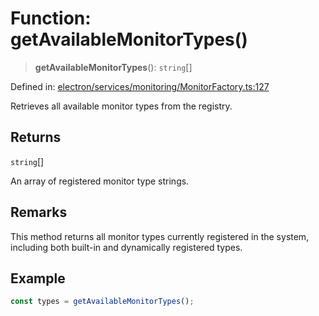 # Function: getAvailableMonitorTypes()

> **getAvailableMonitorTypes**(): `string`[]

Defined in: [electron/services/monitoring/MonitorFactory.ts:127](https://github.com/Nick2bad4u/Uptime-Watcher/blob/main/electron/services/monitoring/MonitorFactory.ts#L127)

Retrieves all available monitor types from the registry.

## Returns

`string`[]

An array of registered monitor type strings.

## Remarks

This method returns all monitor types currently registered in the system,
including both built-in and dynamically registered types.

## Example

```typescript
const types = getAvailableMonitorTypes();
```
